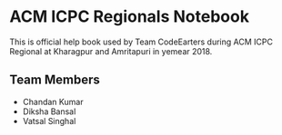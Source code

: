 # ACM ICPC Regionals Notebook
This is official help book used by Team CodeEarters during ACM ICPC Regional at Kharagpur and Amritapuri in yemear 2018.

## Team Members
- Chandan Kumar
- Diksha Bansal
- Vatsal Singhal
